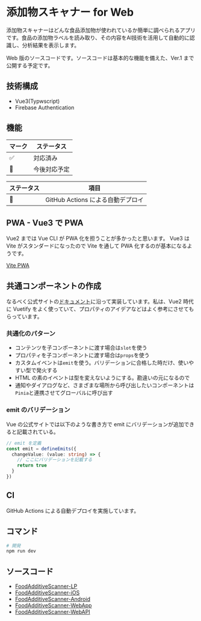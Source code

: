 # 添加物スキャナー for Web

添加物スキャナーはどんな食品添加物が使われているか簡単に調べられるアプリです。食品の添加物ラベルを読み取り、その内容をAI技術を活用して自動的に認識し、分析結果を表示します。

Web 版のソースコードです。ソースコードは基本的な機能を備えた、Ver.1 まで公開する予定です。

## 技術構成

* Vue3(Typwscript)
* Firebase Authentication

## 機能


| マーク | ステータス |
|---|---|
| ✅ | 対応済み |
| 🚧 | 今後対応予定 |


| ステータス | 項目 |
|---|---|
| 🚧 | GitHub Actions による自動デプロイ |

## PWA - Vue3 で PWA

 Vue2 までは Vue CLI が PWA 化を担うことが多かったと思います。 Vue3 は Vite がスタンダードになったので Vite を通して PWA 化するのが基本になるようです。

[Vite PWA](https://vite-pwa-org.netlify.app)

## 共通コンポーネントの作成

なるべく公式サイトの[ドキュメント](https://ja.vuejs.org/guide/introduction.html)に沿って実装しています。私は、Vue2 時代に Vuetify をよく使っていて、プロパティのアイデアなどはよく参考にさせてもらっています。

### 共通化のパターン

- コンテンツを子コンポーネントに渡す場合は`slot`を使う
- プロパティを子コンポーネントに渡す場合は`props`を使う
- カスタムイベントは`emit`を使う。バリデーションに合格した時だけ、使いやすい型で発火する
- HTML の素のイベントは型を変えないようにする。勘違いの元になるので
- 通知やダイアログなど、さまざまな場所から呼び出したいコンポーネントは`Pinia`と連携させてグローバルに呼び出す

### emit のバリデーション

Vue の公式サイトでは以下のような書き方で emit にバリデーションが追加できると記載されている。

```ts
// emit を定義
const emit = defineEmits({
  changeValue: (value: string) => {
    // ここにバリデーションを記載する
    return true
  }
})
```

## CI

GitHub Actions による自動デプロイを実施しています。

## コマンド

```bash
# 開発
npm run dev
```

## ソースコード

- [FoodAdditiveScanner-LP](https://github.com/takasqr/FoodAdditiveScanner-LP)
- [FoodAdditiveScanner-iOS
](https://github.com/takasqr/FoodAdditiveScanner-iOS)
- [FoodAdditiveScanner-Android
](https://github.com/takasqr/FoodAdditiveScanner-Android)
- [FoodAdditiveScanner-WebApp
](https://github.com/takasqr/FoodAdditiveScanner-WebApp)
- [FoodAdditiveScanner-WebAPI
](https://github.com/takasqr/FoodAdditiveScanner-WebAPI)
